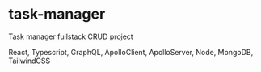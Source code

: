 # task-manager
Task manager fullstack CRUD project

React, Typescript, GraphQL, ApolloClient, ApolloServer, Node, MongoDB, TailwindCSS 
